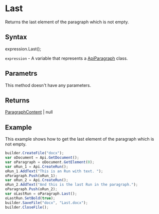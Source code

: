 # Last

Returns the last element of the paragraph which is not empty.

## Syntax

expression.Last();

`expression` - A variable that represents a [ApiParagraph](../ApiParagraph.md) class.

## Parametrs

This method doesn't have any parameters.

## Returns

[ParagraphContent](../../../Enumerations/ParagraphContent.md) &#124; null

## Example

This example shows how to get the last element of the paragraph which is not empty.

```javascript
builder.CreateFile("docx");
var oDocument = Api.GetDocument();
var oParagraph = oDocument.GetElement(0);
var oRun_1 = Api.CreateRun();
oRun_1.AddText("This is an Run with text. ");
oParagraph.Push(oRun_1);
var oRun_2 = Api.CreateRun();
oRun_2.AddText("And this is the last Run in the paragraph.");
oParagraph.Push(oRun_2);
var oLastRun = oParagraph.Last();
oLastRun.SetBold(true);
builder.SaveFile("docx", "Last.docx");
builder.CloseFile();
```